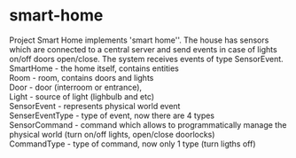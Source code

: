 # smart-home

Project Smart Home implements 'smart home''.
The house has sensors which are connected to a central server and send events in case of lights on/off doors open/close.
The system receives events of type SensorEvent.
<br/>
SmartHome - the home itself, contains entities<br/>
Room - room, contains doors and lights<br/>
Door - door (interroom or entrance),<br/>
Light - source of light (lighbulb and etc)<br/>
SensorEvent - represents physical world event<br/>
SenserEventType - type of event, now there are 4 types<br/>
SensorCommand - command which allows to programmatically manage the physical world (turn on/off lights, open/close doorlocks)<br/>
CommandType - type of command, now only 1 type (turn ligths off)<br/>